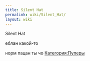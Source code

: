 ```yaml
---
title: Silent Hat
permalink: wiki/Silent_Hat/
layout: wiki
---
```


Silent Hat

еблан какой-то

норм пацан ты чо [Категория:Пуперы](Категория:Пуперы "wikilink")
